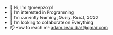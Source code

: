 - 👋 Hi, I’m @meepzorp1
- 👀 I’m interested in Programming
- 🌱 I’m currently learning jQuery, React, SCSS
- 💞️ I’m looking to collaborate on Everything
- 📫 How to reach me adam.beau.diaz@gmail.com

<!---
meepzorp1/meepzorp1 is a ✨ special ✨ repository because its `README.md` (this file) appears on your GitHub profile.
You can click the Preview link to take a look at your changes.
--->
